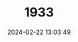 ---
title: "1933"
category: "Aproteles bulmerae"
draft: false
date: 2024-02-22 13:03:49
languages:
  German: ["Bulmer-Nacktrückenflughund"]
  English: ["Bulmer's Fruit Bat"]
---